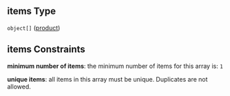## items Type

`object[]` ([product](purchase-properties-items-array-product.md))

## items Constraints

**minimum number of items**: the minimum number of items for this array is: `1`

**unique items**: all items in this array must be unique. Duplicates are not allowed.
